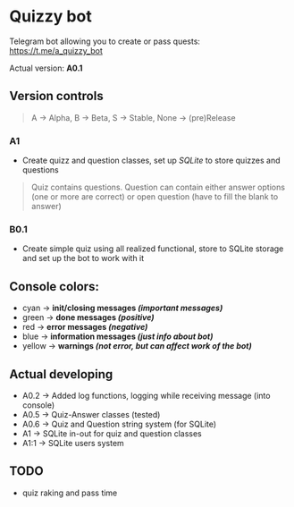 # Quizzy bot
Telegram bot allowing you to create or pass quests:
https://t.me/a_quizzy_bot

Actual version: **A0.1**

## Version controls
> A -> Alpha, B -> Beta, S -> Stable, None -> (pre)Release
### A1
* Create quizz and question classes, set up _SQLite_ to store quizzes and questions
> Quiz contains questions. Question can contain either answer options (one or more are correct) or open question (have to fill the blank to answer)
### B0.1
* Create simple quiz using all realized functional, store to SQLite storage and set up the bot to work with it

## Console colors:
* cyan -> **init/closing messages _(important messages)_**
* green -> **done messages _(positive)_**
* red -> **error messages _(negative)_**
* blue -> **information messages _(just info about bot)_**
* yellow -> **warnings _(not error, but can affect work of the bot)_**

## Actual developing
* A0.2 -> Added log functions, logging while receiving message (into console)
* A0.5 -> Quiz-Answer classes (tested)
* A0.6 -> Quiz and Question string system (for SQLite)
* A1 -> SQLite in-out for quiz and question classes
* A1:1 -> SQLite users system

## TODO
* quiz raking and pass time